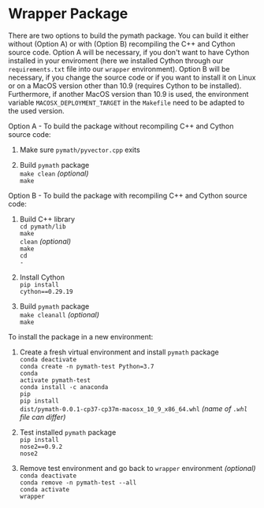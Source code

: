# Wrapper Package

There are two options to build the pymath package. You can build it either without (Option A) or
with (Option B) recompiling the C++ and Cython source code. Option A will be necessary, if you don't
want to have Cython installed in your enviroment (here we installed Cython through our
<code>requirements.txt</code> file into our <code>wrapper</code> environment). Option B will be
necessary, if you change the source code or if you want to install it on Linux or on a MacOS version
other than 10.9 (requires Cython to be installed). Furthermore, if another MacOS version than 10.9
is used, the environment variable <code>MACOSX_DEPLOYMENT_TARGET</code> in the <code>Makefile</code>
need to be adapted to the used version.

Option A - To build the package without recompiling C++ and Cython source code:

1. Make sure <code>pymath/pyvector.cpp</code> exits

2. Build <code>pymath</code> package<br>
   <code>make clean</code>  *(optional)*<br>
   <code>make</code><br>

Option B - To build the package with recompiling C++ and Cython source code:

1. Build C++ library<br>
    <code>cd pymath/lib</code><br>
    <code>make clean</code> *(optional)*<br>
    <code>make</code><br>
    <code>cd -</code><br>

2. Install Cython<br>
   <code>pip install cython==0.29.19</code><br>

3. Build <code>pymath</code> package<br>
   <code>make cleanall</code>  *(optional)*<br>
   <code>make</code><br>

To install the package in a new environment:

1. Create a fresh virtual environment and install <code>pymath</code> package<br>
   <code>conda deactivate</code><br>
   <code>conda create -n pymath-test Python=3.7</code><br>
   <code>conda activate pymath-test</code><br>
   <code>conda install -c anaconda pip</code><br>
   <code>pip install dist/pymath-0.0.1-cp37-cp37m-macosx_10_9_x86_64.whl</code> *(name of <code>.whl</code> file can differ)*<br>

2. Test installed <code>pymath</code> package<br>
   <code>pip install nose2==0.9.2</code><br>
   <code>nose2</code><br>

3. Remove test environment and go back to <code>wrapper</code> environment *(optional)*<br>
   <code>conda deactivate</code><br>
   <code>conda remove -n pymath-test --all</code><br>
   <code>conda activate wrapper</code><br>
